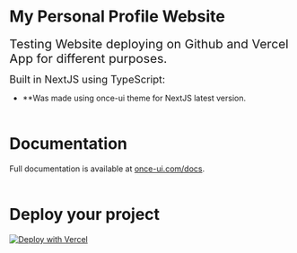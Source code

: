 # **My Personal Profile Website**

<span style="font-size: 22px;">Testing Website deploying on Github and Vercel App for different purposes.
<br>

<span style="font-size: 18px;">Built in NextJS using TypeScript:</span>

- \*\*Was made using once-ui theme for NextJS latest version.
  <br><br>

# **Documentation**

Full documentation is available at [once-ui.com/docs](https://once-ui.com/docs).
<br><br>

# **Deploy your project**

[![Deploy with Vercel](https://vercel.com/button)](https://vercel.com/new/clone?repository-url=https%3A%2F%2Fgithub.com%2FxHomerOx%2FPersonal-Website)
